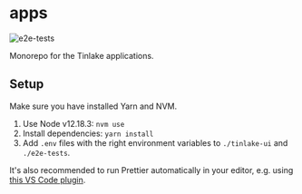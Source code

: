 # apps
![e2e-tests](https://github.com/centrifuge/apps/workflows/e2e-tests/badge.svg)

Monorepo for the Tinlake applications.

## Setup
Make sure you have installed Yarn and NVM.

1. Use Node v12.18.3: `nvm use`
2. Install dependencies: `yarn install`
3. Add `.env` files with the right environment variables to `./tinlake-ui` and `./e2e-tests`.

It's also recommended to run Prettier automatically in your editor, e.g. using [this VS Code plugin](https://marketplace.visualstudio.com/items?itemName=esbenp.prettier-vscode).